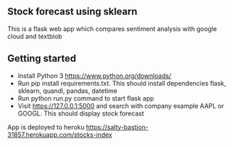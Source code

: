 ##  Stock forecast using sklearn

This is a flask web app which compares sentiment analysis with google cloud and textblob


## Getting started

 * Install Python 3 https://www.python.org/downloads/
 * Run pip install requirements.txt. This should install dependencies flask, sklearn, quandl, pandas, datetime
 * Run python run.py command to start flask app
 * Visit https://127.0.0.1:5000 and search with company example AAPL or GOOGL. This should display stock forecast

App is deployed to heroku https://salty-bastion-31857.herokuapp.com/stocks-index